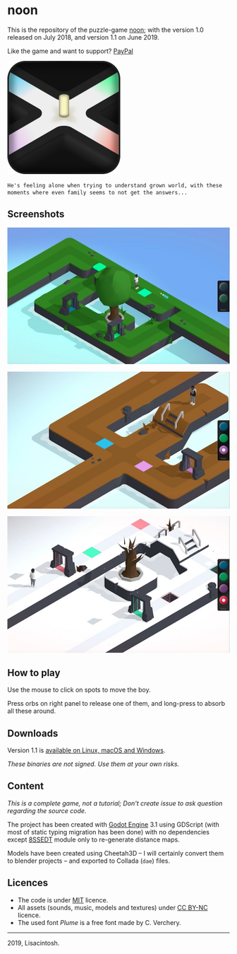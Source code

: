 noon
====

This is the repository of the puzzle-game [noon](https://lisacintosh.itch.io/noon); with the version 1.0 released on July 2018, and version 1.1 on June 2019.

Like the game and want to support? [PayPal](https://paypal.me/lisapple)



<div style="max-width:256px">
	<img src="Icon.png">
</div>



	He's feeling alone when trying to understand grown world, with these moments where even family seems to not get the answers...



Screenshots
-----------

![screenshot for summer level](screenshots/summer.jpeg)

![screenshot for autumn level](screenshots/autumn.jpeg)

![screenshot for winter level](screenshots/winter.jpeg)



How to play
-----------

Use the mouse to click on spots to move the boy.

Press orbs on right panel to release one of them, and long-press to absorb all these around.




Downloads
---------

Version 1.1 is [available on Linux, macOS and Windows](https://lisacintosh.itch.io/noon).

_These binaries are not signed. Use them at your own risks._




Content
-------

_This is a complete game, not a tutorial; Don't create issue to ask question regarding the source code._

The project has been created with [Godot Engine](https://godotengine.org) 3.1 using GDScript (with most of static typing migration has been done) with no dependencies except [8SSEDT](https://github.com/Lisapple/8SSEDT) module only to re-generate distance maps.


Models have been created using Cheetah3D – I will certainly convert them to blender projects – and exported to Collada (`dae`) files.



Licences
--------

* The code is under [MIT](https://opensource.org/licenses/MIT) licence.
* All assets (sounds, music, models and textures) under [CC BY-NC](https://creativecommons.org/licenses/by-nc/4.0/) licence.
* The used font _Plume_ is a free font made by C. Verchery.



---

2019, Lisacintosh.